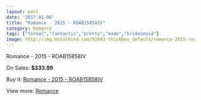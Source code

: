 ```yaml
---
layout: post
date: '2017-01-06'
title: "Romance - 2015 - ROAB15858IV"
category: Romance
tags: ["formal","fantastic","pretty","made","bridesmaid"]
image: http://img.metalkind.com/91603-thickbox_default/romance-2015-roab15858iv.jpg
---
```

Romance - 2015 - ROAB15858IV

On Sales: **$333.99**
<a href="https://www.metalkind.com/en/romance/21766-romance-2015-roab15858iv.html"><amp-img layout="responsive" width="600" height="600" src="//img.metalkind.com/91603-thickbox_default/romance-2015-roab15858iv.jpg" alt="Romance - 2015 - ROAB15858IV 0" /></a>

Buy it: [Romance - 2015 - ROAB15858IV](https://www.metalkind.com/en/romance/21766-romance-2015-roab15858iv.html "Romance - 2015 - ROAB15858IV")

View more: [Romance](https://www.metalkind.com/en/108-romance "Romance")